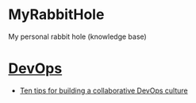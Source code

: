 # MyRabbitHole

My personal rabbit hole (knowledge base)

# [DevOps](./Posts/DevOps)

* [Ten tips for building a collaborative DevOps culture](./DevOps/ten_tips_for_building_collaborative_DevOps_culture.md)


